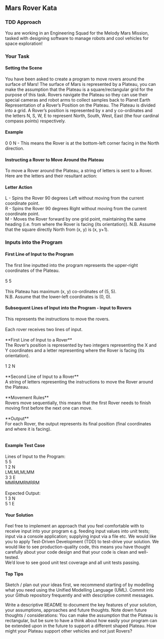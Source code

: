 <h2>Mars Rover Kata</h2>
<h3>TDD Approach</h3>

You are working in an Engineering Squad for the Melody Mars Mission, tasked with designing software to manage robots and cool vehicles for
space exploration!<br>
<h3>Your Task</h3>
<h4>Setting the Scene</h4>

You have been asked to create a program to move rovers around the surface of Mars!
The surface of Mars is represented by a Plateau, you can make the assumption that the Plateau is a square/rectangular grid for the purpose of
this task. Rovers navigate the Plateau so they can use their special cameras and robot arms to collect samples back to Planet Earth
Representation of a Rover’s Position on the Plateau. The Plateau is divided into a grid. A Rover’s position is represented by x and y co-ordinates and the letters N, S, W, E to represent North,
South, West, East (the four cardinal compass points) respectively.<br>
<h4>Example</h4>
0 0 N - This means the Rover is at the bottom-left corner facing in the North direction.<br>
<h4>Instructing a Rover to Move Around the Plateau</h4>
To move a Rover around the Plateau, a string of letters is sent to a Rover. Here are the letters and their resultant action:
<h4>Letter Action</h4>
L - Spins the Rover 90 degrees Left without moving from the current coordinate point.<br>
R - Spins the Rover 90 degrees Right without moving from the current coordinate point.<br>
M - Moves the Rover forward by one grid point, maintaining the same heading (i.e. from where the Rover is facing (its orientation)). 
N.B. Assume that the square directly North from (x, y) is (x, y+1).

<h3>Inputs into the Program</h3>

<h4>First Line of Input to the Program</h4>
The first line inputted into the program represents the upper-right coordinates of the Plateau.<br><br>
5 5<br><br>
This Plateau has maximum (x, y) co-ordinates of (5, 5).<br>
N.B. Assume that the lower-left coordinates is (0, 0).<br>
<h4>Subsequent Lines of Input into the Program - Input to Rovers</h4>
This represents the instructions to move the rovers.<br><br>
Each rover receives two lines of input.<br><br>
**First Line of Input to a Rover**<br>
The Rover’s position is represented by two integers representing the X and Y coordinates and a letter representing where the Rover is facing (its
orientation).<br><br>
1 2 N<br><br>
**Second Line of Input to a Rover**<br>
A string of letters representing the instructions to move the Rover around the Plateau.<br><br>
**Movement Rules**<br>
Rovers move sequentially, this means that the first Rover needs to finish moving first before the next one can move.<br><br>
**Output**<br>
For each Rover, the output represents its final position (final coordinates and where it is facing).<br><br>
<h4>Example Test Case</h4>
Lines of Input to the Program:<br>
5 5<br>
1 2 N<br>
LMLMLMLMM<br>
3 3 E<br>
MMRMMRMRRM<br><br>
Expected Output:<br>
1 3 N<br>
5 1 E<br>

<h4>Your Solution</h4>
Feel free to implement an approach that you feel comfortable with to receive input into your program e.g. feeding input values into unit tests;
input via a console application; supplying input via a file etc.
We would like you to apply Test-Driven Development (TDD) to test-drive your solution.
We would like to see production-quality code, this means you have thought carefully about your code design and that your code is clean and
well-tested.<br>
We’d love to see good unit test coverage and all unit tests passing.<br>
<h4>Top Tips</h4>
Sketch / plan out your ideas first, we recommend starting of by modelling what you need using the Unified Modelling Language (UML).
Commit into your Github repository frequently and with descriptive commit messages.

Write a descriptive README to document the key features of your solution, your assumptions, approaches and future thoughts.
Note down future thoughts / considerations:
You can make the assumption that the Plateau is rectangular, but be sure to have a think about how easily your program can be
extended upon in the future to support a different shaped Plateau.
How might your Plateau support other vehicles and not just Rovers?
